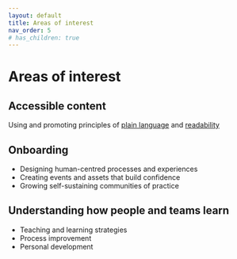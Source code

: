 ```yaml
---
layout: default
title: Areas of interest
nav_order: 5
# has_children: true
---
```


# Areas of interest

## Accessible content
Using and promoting principles of [plain language](https://centerforplainlanguage.org/about/) and [readability](https://readabilityguidelines.co.uk/)

## Onboarding
- Designing human-centred processes and experiences   
- Creating events and assets that build confidence
- Growing self-sustaining communities of practice 

## Understanding how people and teams learn
- Teaching and learning strategies
- Process improvement
- Personal development